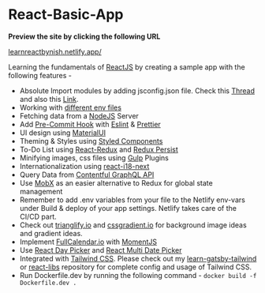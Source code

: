 # React-Basic-App

**Preview the site by clicking the following URL**

[learnreactbynish.netlify.app/](https://learnreactbynish.netlify.app/)

Learning the fundamentals of [ReactJS](https://reactjs.org/) by creating a sample app with the following features -

- Absolute Import modules by adding jsconfig.json file. Check this [Thread](https://medium.com/@suraj.93p/creating-path-aliases-in-create-react-app-with-react-app-rewired-c2cde81b472) and also this  [Link](https://medium.com/hackernoon/absolute-imports-with-create-react-app-4c6cfb66c35d). 
- Working with [different env files](https://medium.com/better-programming/managing-environments-for-provisional-builds-with-react-app-1fb411e3597) 
- Fetching data from a [NodeJS](https://nodejs.org/en/) Server
- Add [Pre-Commit Hook](https://www.npmjs.com/package/husky) with [Eslint](https://www.npmjs.com/package/eslint) & [Prettier](https://www.npmjs.com/package/prettier)
- UI design using [MaterialUI](https://material-ui.com/)
- Theming & Styles using [Styled Components](https://styled-components.com/)
- To-Do List using [React-Redux](https://react-redux.js.org/) and [Redux Persist](https://www.npmjs.com/package/redux-persist)
- Minifying images, css files using [Gulp](https://gulpjs.com/) Plugins
- Internationalization using [react-i18-next](https://react.i18next.com/)
- Query Data from [Contentful GraphQL API](https://www.contentful.com/developers/docs/tutorials/general/graphql/)
- Use [MobX](https://mobx.js.org/README.html) as an easier alternative to Redux for global state management
- Remember to add .env variables from your file to the Netlify env-vars under Build & deploy
  of your app settings. Netlify takes care of the CI/CD part.   
- Check out [trianglify.io](https://trianglify.io/) and 
  [cssgradient.io](https://cssgradient.io/) for background image ideas and gradient ideas. 
- Implement [FullCalendar.io](https://fullcalendar.io/) with [MomentJS](https://momentjs.com/)
- Use [React Day Picker](https://react-day-picker.js.org/) and [React Multi Date Picker](https://shahabyazdi.github.io/react-multi-date-picker/)
- Integrated with [Tailwind CSS](https://tailwindcss.com/). Please check out my [learn-gatsby-tailwind](https://github.com/nishkohli96/learn-gastby-tailwind) or [react-libs](https://github.com/nishkohli96/react-libs) repository for complete config and usage of Tailwind CSS.
- Run Dockerfile.dev by running the following command -
``` docker build -f Dockerfile.dev . ```
